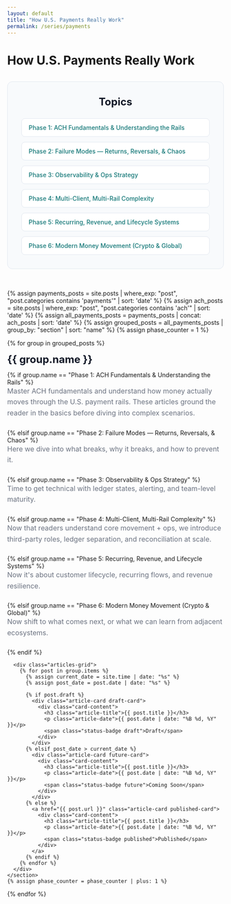 ```yaml
---
layout: default
title: "How U.S. Payments Really Work"
permalink: /series/payments
---
```

# How U.S. Payments Really Work

<!-- Table of Contents -->
<div class="toc-container">
  <h2 class="toc-title">Topics</h2>
  <nav class="toc-nav">
    <a href="#phase-1" class="toc-link">Phase 1: ACH Fundamentals & Understanding the Rails</a>
    <a href="#phase-2" class="toc-link">Phase 2: Failure Modes — Returns, Reversals, & Chaos</a>
    <a href="#phase-3" class="toc-link">Phase 3: Observability & Ops Strategy</a>
    <a href="#phase-4" class="toc-link">Phase 4: Multi-Client, Multi-Rail Complexity</a>
    <a href="#phase-5" class="toc-link">Phase 5: Recurring, Revenue, and Lifecycle Systems</a>
    <a href="#phase-6" class="toc-link">Phase 6: Modern Money Movement (Crypto & Global)</a>
  </nav>
</div>

<!-- Series Articles -->
<div class="series-articles-container">
  {% assign payments_posts = site.posts | where_exp: "post", "post.categories contains 'payments'" | sort: 'date' %}
  {% assign ach_posts = site.posts | where_exp: "post", "post.categories contains 'ach'" | sort: 'date' %}
  {% assign all_payments_posts = payments_posts | concat: ach_posts | sort: 'date' %}
  {% assign grouped_posts = all_payments_posts | group_by: "section" | sort: "name" %}
  {% assign phase_counter = 1 %}
  
  {% for group in grouped_posts %}
    <section class="phase-section" id="phase-{{ phase_counter }}">
      <h2 class="phase-title">{{ group.name }}</h2>
      {% if group.name == "Phase 1: ACH Fundamentals & Understanding the Rails" %}
        <p class="phase-description">Master ACH fundamentals and understand how money actually moves through the U.S. payment rails. These articles ground the reader in the basics before diving into complex scenarios.</p>
      {% elsif group.name == "Phase 2: Failure Modes — Returns, Reversals, & Chaos" %}
        <p class="phase-description">Here we dive into what breaks, why it breaks, and how to prevent it.</p>
      {% elsif group.name == "Phase 3: Observability & Ops Strategy" %}
        <p class="phase-description">Time to get technical with ledger states, alerting, and team-level maturity.</p>
      {% elsif group.name == "Phase 4: Multi-Client, Multi-Rail Complexity" %}
        <p class="phase-description">Now that readers understand core movement + ops, we introduce third-party roles, ledger separation, and reconciliation at scale.</p>
      {% elsif group.name == "Phase 5: Recurring, Revenue, and Lifecycle Systems" %}
        <p class="phase-description">Now it's about customer lifecycle, recurring flows, and revenue resilience.</p>
      {% elsif group.name == "Phase 6: Modern Money Movement (Crypto & Global)" %}
        <p class="phase-description">Now shift to what comes next, or what we can learn from adjacent ecosystems.</p>
      {% endif %}
      
      <div class="articles-grid">
        {% for post in group.items %}
          {% assign current_date = site.time | date: "%s" %}
          {% assign post_date = post.date | date: "%s" %}
          
          {% if post.draft %}
            <div class="article-card draft-card">
              <div class="card-content">
                <h3 class="article-title">{{ post.title }}</h3>
                <p class="article-date">{{ post.date | date: "%B %d, %Y" }}</p>
                <span class="status-badge draft">Draft</span>
              </div>
            </div>
          {% elsif post_date > current_date %}
            <div class="article-card future-card">
              <div class="card-content">
                <h3 class="article-title">{{ post.title }}</h3>
                <p class="article-date">{{ post.date | date: "%B %d, %Y" }}</p>
                <span class="status-badge future">Coming Soon</span>
              </div>
            </div>
          {% else %}
            <a href="{{ post.url }}" class="article-card published-card">
              <div class="card-content">
                <h3 class="article-title">{{ post.title }}</h3>
                <p class="article-date">{{ post.date | date: "%B %d, %Y" }}</p>
                <span class="status-badge published">Published</span>
              </div>
            </a>
          {% endif %}
        {% endfor %}
      </div>
    </section>
    {% assign phase_counter = phase_counter | plus: 1 %}
  {% endfor %}
</div>

<style>
/* Table of Contents */
.toc-container {
  background: #f8fafc;
  border: 1px solid #e2e8f0;
  border-radius: 12px;
  padding: 2rem;
  margin: 2rem 0 3rem 0;
}

.toc-title {
  font-size: 1.5rem;
  font-weight: 700;
  color: #111827;
  margin: 0 0 1.5rem 0;
  text-align: center;
}

.toc-nav {
  display: flex;
  flex-direction: column;
  gap: 0.75rem;
}

.toc-link {
  display: block;
  padding: 0.75rem 1rem;
  background: white;
  border: 1px solid #e2e8f0;
  border-radius: 8px;
  color: #157878;
  text-decoration: none;
  font-weight: 500;
  transition: all 0.2s ease;
}

.toc-link:hover {
  background: #f0fdf4;
  border-color: #157878;
  transform: translateX(4px);
}

/* Series Articles Cards */
.series-articles-container {
  margin-bottom: 3rem;
}

.articles-grid {
  display: flex;
  flex-direction: column;
  gap: 1.5rem;
  margin-top: 1.5rem;
}

.article-card {
  background: white;
  border-radius: 12px;
  padding: 1.5rem;
  text-decoration: none;
  color: inherit;
  transition: all 0.2s ease;
  box-shadow: 0 1px 3px rgba(0, 0, 0, 0.1);
  border: 2px solid transparent;
}

.article-card:hover {
  transform: translateY(-2px);
  box-shadow: 0 8px 25px rgba(0, 0, 0, 0.15);
}

/* Published Card Styling */
.published-card {
  border-color: #157878;
}

.published-card:hover {
  border-color: #0f5a5a;
  background: #f8fffe;
}

/* Draft Card Styling */
.draft-card {
  background: #f9fafb;
  border-color: #d1d5db;
  opacity: 0.8;
  cursor: default;
}

.draft-card:hover {
  background: #f3f4f6;
  border-color: #9ca3af;
}

/* Future Card Styling */
.future-card {
  background: #f3f4f6;
  border-color: #9ca3af;
  opacity: 0.9;
  cursor: default;
}

.future-card:hover {
  background: #e5e7eb;
  border-color: #6b7280;
}

/* Phase Section Styling */
.phase-section {
  margin-bottom: 3rem;
}

.phase-title {
  font-size: 1.5rem;
  font-weight: 700;
  color: #111827;
  margin: 0 0 0.75rem 0;
  line-height: 1.3;
}

.phase-description {
  font-size: 1rem;
  color: #6b7280;
  margin: 0 0 1.5rem 0;
  line-height: 1.6;
  max-width: 800px;
}

/* Card Content */
.card-content {
  display: flex;
  flex-direction: column;
  gap: 0.75rem;
}

.article-title {
  margin: 0;
  font-size: 1.125rem;
  font-weight: 600;
  line-height: 1.4;
  color: #111827;
}

.published-card .article-title {
  color: #157878;
}

.draft-card .article-title {
  color: #6b7280;
  font-style: italic;
}

.article-date {
  margin: 0;
  font-size: 0.875rem;
  color: #6b7280;
  font-weight: 500;
}

.published-card .article-date {
  color: #059669;
}

.draft-card .article-date {
  color: #9ca3af;
  font-style: italic;
}

/* Date Styling */
.published-date {
  color: #059669;
  font-weight: 500;
}

.draft-date {
  color: #6b7280;
  font-style: italic;
}

/* Title Styling */
.published-title {
  color: #157878;
  text-decoration: none;
  font-weight: 500;
  transition: color 0.2s ease;
}

.published-title:hover {
  color: #0f5a5a;
  text-decoration: underline;
}

.draft-title {
  color: #6b7280;
  font-style: italic;
}

/* Status Badge Styling */
.status-badge {
  display: inline-block;
  padding: 0.25rem 0.75rem;
  border-radius: 12px;
  font-size: 0.75rem;
  font-weight: 600;
  text-transform: uppercase;
  letter-spacing: 0.05em;
}

.status-badge.published {
  background: #d1fae5;
  color: #065f46;
}

.status-badge.draft {
  background: #f3f4f6;
  color: #6b7280;
}

.status-badge.future {
  background: #fef3c7;
  color: #92400e;
}

/* Responsive Table */
@media (max-width: 768px) {
  .series-table {
    font-size: 0.875rem;
  }
  
  .series-table th,
  .series-table td {
    padding: 0.75rem 0.5rem;
  }
  
  .series-table th:nth-child(3),
  .series-table td:nth-child(3) {
    display: none; /* Hide status column on mobile */
  }
}

.space-y-3 > * + * {
  margin-top: 12px;
}

.space-y-6 > * + * {
  margin-top: 24px;
}

.text-accent {
  color: var(--accent);
  text-decoration: none;
}

.text-accent:hover {
  text-decoration: underline;
}

.text-green-600 {
  color: #16a34a;
}

.text-gray-600 {
  color: #4b5563;
}

.text-gray-500 {
  color: #6b7280;
}

.bg-gray-50 {
  background-color: #f9fafb;
}

/* Published Article Styling - Entire Card Clickable */
.published-article-link {
  display: block;
  border: 2px solid #157878;
  border-radius: 8px;
  background-color: white;
  padding: 1.5rem;
  text-decoration: none;
  color: inherit;
  transition: all 0.2s ease;
}

.published-article-link:hover {
  border-color: #0f6b6b;
  background-color: #f8fffe;
  transform: translateY(-1px);
  box-shadow: 0 4px 12px rgba(21, 120, 120, 0.15);
  text-decoration: none;
}

.published-article-link .article-title {
  color: #157878;
  transition: color 0.2s ease;
}

.published-article-link:hover .article-title {
  color: #0f6b6b;
}

/* Unpublished Article Styling - Clear but Minimalistic */
.unpublished-article {
  border: 2px solid #d1d5db;
  border-radius: 8px;
  background-color: #f9fafb;
  padding: 1.5rem;
  transition: all 0.2s ease;
}

.unpublished-article:hover {
  border-color: #9ca3af;
  background-color: #f3f4f6;
}

/* Spacing improvements */
.article-title {
  margin: 0;
  line-height: 1.4;
}

.published-badge {
  margin-left: 1rem;
  white-space: nowrap;
}

.unpublished-section {
  border: 2px solid #d1d5db;
  border-radius: 8px;
  background-color: #f9fafb;
  transition: all 0.2s ease;
}

.unpublished-section:hover {
  border-color: #9ca3af;
}

.flex {
  display: flex;
}

.justify-between {
  justify-content: space-between;
}

.items-center {
  align-items: center;
}

@media (max-width: 640px) {
  .flex {
    flex-direction: column;
    align-items: flex-start;
    gap: 12px;
  }
  
  .justify-between {
    justify-content: flex-start;
  }
  
  .published-article-link,
  .unpublished-article {
    padding: 1.25rem;
  }
  
  .published-badge {
    margin-left: 0;
    margin-top: 0.5rem;
  }
}
</style>
